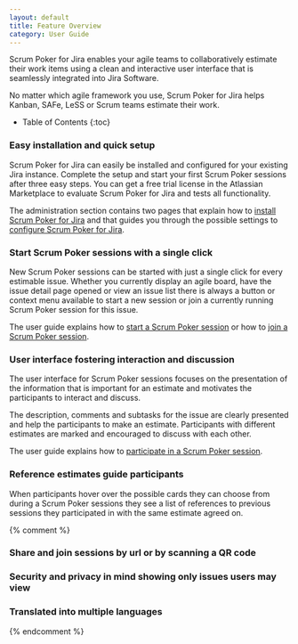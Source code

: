 ```yaml
---
layout: default
title: Feature Overview
category: User Guide
---
```


Scrum Poker for Jira enables your agile teams to collaboratively estimate their work items using a clean and interactive user interface that is seamlessly integrated into Jira Software.

No matter which agile framework you use, Scrum Poker for Jira helps Kanban, SAFe, LeSS or Scrum teams estimate their work.

* Table of Contents
{:toc}

###  Easy installation and quick setup

Scrum Poker for Jira can easily be installed and configured for your existing Jira instance.
Complete the setup and start your first Scrum Poker sessions after three easy steps.
You can get a free trial license in the Atlassian Marketplace to evaluate Scrum Poker for Jira and tests all functionality.

The administration section contains two pages that explain how to [install Scrum Poker for Jira](/scrum-poker-installation) and that guides you through the possible settings to [configure Scrum Poker for Jira](/scrum-poker-configuration).

### Start Scrum Poker sessions with a single click

New Scrum Poker sessions can be started with just a single click for every estimable issue.
Whether you currently display an agile board, have the issue detail page opened or view an issue list there is always a button or context menu available to start a new session or join a currently running Scrum Poker session for this issue.

The user guide explains how to [start a Scrum Poker session](/start-scrum-poker-session) or how to [join a Scrum Poker session](/join-scrum-poker-session).

### User interface fostering interaction and discussion

The user interface for Scrum Poker sessions focuses on the presentation of the information that is important for an estimate and motivates the participants to interact and discuss.

The description, comments and subtasks for the issue are clearly presented and help the participants to make an estimate.
Participants with different estimates are marked and encouraged to discuss with each other.

The user guide explains how to [participate in a Scrum Poker session](/participate-in-scrum-poker-session).

### Reference estimates guide participants

When participants hover over the possible cards they can choose from during a Scrum Poker sessions they see a list of references to previous sessions they participated in with the same estimate agreed on.

{% comment %}
### Share and join sessions by url or by scanning a QR code
### Security and privacy in mind showing only issues users may view
### Translated into multiple languages
{% endcomment %}
